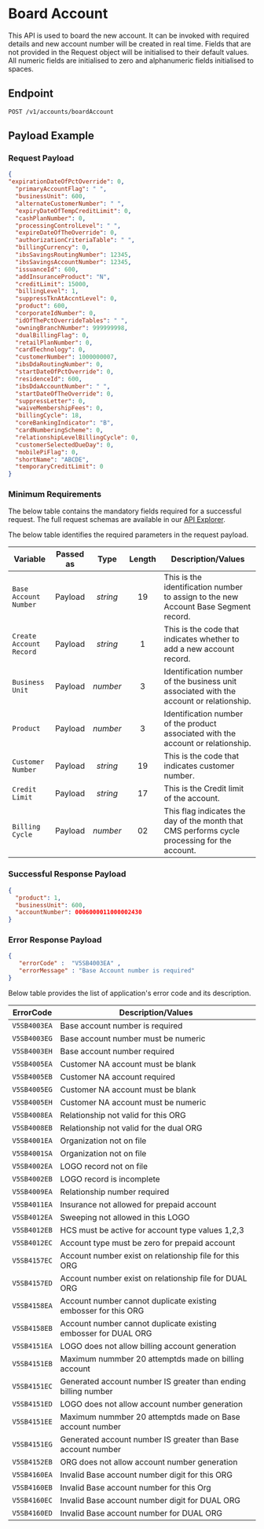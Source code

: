 # Board Account

This API is used to board the new account. It can be invoked with required details and new account number will be created in real time.
Fields that are not provided in the Request object will be initialised to their default values. All numeric fields are initialised to zero and alphanumeric fields initialised to spaces.

## Endpoint

`POST /v1/accounts/boardAccount`

## Payload Example

### Request Payload

```json
{
"expirationDateOfPctOverride": 0,
  "primaryAccountFlag": " ",
  "businessUnit": 600,
  "alternateCustomerNumber": " ",
  "expiryDateOfTempCreditLimit": 0,
  "cashPlanNumber": 0,
  "processingControlLevel": " ",
  "expireDateOfTheOverride": 0,
  "authorizationCriteriaTable": " ",
  "billingCurrency": 0,
  "ibsSavingsRoutingNumber": 12345,
  "ibsSavingsAccountNumber": 12345,
  "issuanceId": 600,
  "addInsuranceProduct": "N",
  "creditLimit": 15000,
  "billingLevel": 1,
  "suppressTknAtAccntLevel": 0,
  "product": 600,
  "corporateIdNumber": 0,
  "idOfThePctOverrideTables": " ",
  "owningBranchNumber": 999999998,
  "dualBillingFlag": 0,
  "retailPlanNumber": 0,
  "cardTechnology": 0,
  "customerNumber": 1000000007,
  "ibsDdaRoutingNumber": 0,
  "startDateOfPctOverride": 0,
  "residenceId": 600,
  "ibsDdaAccountNumber": " ",
  "startDateOfTheOverride": 0,
  "suppressLetter": 0,
  "waiveMembershipFees": 0,
  "billingCycle": 18,
  "coreBankingIndicator": "B",
  "cardNumberingScheme": 0,
  "relationshipLevelBillingCycle": 0,
  "customerSelectedDueDay": 0,
  "mobilePiFlag": 0,
  "shortName": "ABCDE",
  "temporaryCreditLimit": 0
}
``` 

### Minimum Requirements

The below table contains the mandatory fields required for a successful request. The full request schemas are available in our [API Explorer](../api/?type=post&path=/v1/accounts/boardAccount).

The below table identifies the required parameters in the request payload.

| Variable | Passed as | Type | Length | Description/Values |
| -------- | :-------: | :--: | :------------: | ------------------ |
| `Base Account Number` | Payload | *string* | 19 | This is the identification number to assign to the new Account Base Segment record. |
| `Create Account Record` | Payload | *string* | 1 | This is the code that indicates whether to add a new account record. |
| `Business Unit` | Payload | *number* | 3 | Identification number of the business unit associated with the  account or relationship. |
| `Product` | Payload | *number* | 3 | Identification number of the product associated with the  account or relationship. |
| `Customer Number` | Payload | *string* | 19 | This is the code that indicates customer number. |
| `Credit Limit` | Payload | *string* | 17 | This is the Credit limit of the account. |
| `Billing Cycle` | Payload | *number* | 02 | This flag indicates the day of the month that CMS performs cycle processing for the account. |

### Successful Response Payload

```json
{
  "product": 1,
  "businessUnit": 600,
  "accountNumber": 0006000011000002430
}
```

### Error Response Payload

```json
{
   "errorCode" :  "V5SB4003EA" ,
   "errorMessage" : "Base Account number is required"   
}
```

Below table provides the list of application's error code and its description.

| ErrorCode |  Description/Values |
| --------  | ------------------ |
| `V5SB4003EA` | Base account number is required |
| `V5SB4003EG` | Base account number must be numeric |
| `V5SB4003EH` | Base account number required |
| `V5SB4005EA` | Customer NA account must be blank |
| `V5SB4005EB` | Customer NA account required |
| `V5SB4005EG` | Customer NA account must be blank |
| `V5SB4005EH` | Customer NA account must be numeric |
| `V5SB4008EA` | Relationship not valid for this ORG |
| `V5SB4008EB` | Relationship not valid for the dual ORG |
| `V5SB4001EA` | Organization not on file |
| `V5SB4001SA` | Organization not on file |
| `V5SB4002EA` | LOGO record not on file |
| `V5SB4002EB` | LOGO record is incomplete |
| `V5SB4009EA` | Relationship number required |
| `V5SB4011EA` | Insurance not allowed for prepaid account |
| `V5SB4012EA` | Sweeping not allowed in this LOGO |
| `V5SB4012EB` | HCS must be active for account type values 1,2,3 |
| `V5SB4012EC` | Account type must be zero for prepaid account |
| `V5SB4157EC` | Account number exist on relationship file for this ORG |
| `V5SB4157ED` | Account number exist on relationship file for DUAL ORG |
| `V5SB4158EA` | Account number cannot duplicate existing embosser for this ORG |
| `V5SB4158EB` | Account number cannot duplicate existing embosser for DUAL ORG |
| `V5SB4151EA` | LOGO does not allow billing account generation |
| `V5SB4151EB` | Maximum nummber 20 attemptds made on billing account |
| `V5SB4151EC` | Generated account number IS greater than ending billing number|
| `V5SB4151ED` | LOGO does not allow account number generation |
| `V5SB4151EE` | Maximum nummber 20 attemptds made on Base account number |
| `V5SB4151EG` | Generated account number IS greater than Base account number|
| `V5SB4152EB` | ORG does not allow account number generation |
| `V5SB4160EA` | Invalid Base account number digit for this ORG |
| `V5SB4160EB` | Invalid Base account number for this Org |
| `V5SB4160EC` | Invalid Base account number digit for DUAL ORG |
| `V5SB4160ED` | Invalid Base account number for DUAL ORG|